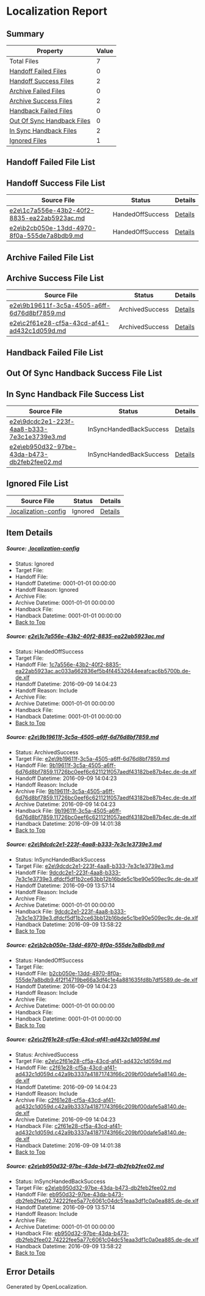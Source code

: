 # <a name='report-top'></a> Localization Report

## Summary
 Property | Value 
 -------- | ----- 
 Total Files | 7
[ Handoff Failed Files ](#handoff-failed-list)| 0
[ Handoff Success Files ](#handoff-success-list)| 2
[ Archive Failed Files ](#archive-failed-list)| 0
[ Archive Success Files ](#archive-success-list)| 2
[ Handback Failed Files ](#handback-failed-list)| 0
[ Out Of Sync Handback Files ](#outofsync-handback-success-list)| 0
[ In Sync Handback Files ](#insync-handback-success-list)| 2
[ Ignored Files ](#ignored-list)| 1

## <a name='handoff-failed-list'></a> Handoff Failed File List

## <a name='handoff-success-list'></a> Handoff Success File List
 Source File | Status | Details 
 ----------- | ------ | ------- 
 [e2e\1c7a556e-43b2-40f2-8835-ea22ab5923ac.md](https://github.com/OpenLocalizationTestOrg/ol-test0/blob/4b52dcc7501b83c9900835cb9eafe30c76c76b8f/e2e/1c7a556e-43b2-40f2-8835-ea22ab5923ac.md) | HandedOffSuccess | [Details](#d4ad362787974457c6851302c675302f8d1adc7c1)
 [e2e\b2cb050e-13dd-4970-8f0a-555de7a8bdb9.md](https://github.com/OpenLocalizationTestOrg/ol-test0/blob/4749342bed2aff25093bf302e7130bce7344d7fb/e2e/b2cb050e-13dd-4970-8f0a-555de7a8bdb9.md) | HandedOffSuccess | [Details](#d7b1dbfdf15368c216bd12be4f377abe1ac406794)

## <a name='archive-failed-list'></a> Archive Failed File List

## <a name='archive-success-list'></a> Archive Success File List
 Source File | Status | Details 
 ----------- | ------ | ------- 
 [e2e\9b19611f-3c5a-4505-a6ff-6d76d8bf7859.md](https://github.com/OpenLocalizationTestOrg/ol-test0/blob/8234ff304217dd599b1815dec68e932a14157c2b/e2e/9b19611f-3c5a-4505-a6ff-6d76d8bf7859.md) | ArchivedSuccess | [Details](#e1c8bbf756bebd5665d562b816898ccec654f3ae2)
 [e2e\c2f61e28-cf5a-43cd-af41-ad432c1d059d.md](https://github.com/OpenLocalizationTestOrg/ol-test0/blob/8234ff304217dd599b1815dec68e932a14157c2b/e2e/c2f61e28-cf5a-43cd-af41-ad432c1d059d.md) | ArchivedSuccess | [Details](#a212c5fc7a29e16333deb4ff6457a5ea6d2fec435)

## <a name='handback-failed-list'></a> Handback Failed File List

## <a name='outofsync-handback-success-list'></a> Out Of Sync Handback Success File List

## <a name='insync-handback-success-list'></a> In Sync Handback File Success List
 Source File | Status | Details 
 ----------- | ------ | ------- 
 [e2e\9dcdc2e1-223f-4aa8-b333-7e3c1e3739e3.md](https://github.com/OpenLocalizationTestOrg/ol-test0/blob/ff88057e40f7eb8a38d5f0f584260c69f98032ee/e2e/9dcdc2e1-223f-4aa8-b333-7e3c1e3739e3.md) | InSyncHandedBackSuccess | [Details](#0c725b4453a55ad05fb15d47019d2424d90cabcb3)
 [e2e\eb950d32-97be-43da-b473-db2feb2fee02.md](https://github.com/OpenLocalizationTestOrg/ol-test0/blob/ff88057e40f7eb8a38d5f0f584260c69f98032ee/e2e/eb950d32-97be-43da-b473-db2feb2fee02.md) | InSyncHandedBackSuccess | [Details](#5d9e7c79762d3f7939c59f20c305240ee8890e9c6)

## <a name='ignored-list'></a> Ignored File List
 Source File | Status | Details 
 ----------- | ------ | ------- 
 [.localization-config](https://github.com/OpenLocalizationTestOrg/ol-test0/blob/4b52dcc7501b83c9900835cb9eafe30c76c76b8f/.localization-config) | Ignored | [Details](#c268a05ecaa7ec85942ed632c29928ee5bd6da8d0)

## Item Details
##### <a name='c268a05ecaa7ec85942ed632c29928ee5bd6da8d0'></a> Source: [.localization-config](https://github.com/OpenLocalizationTestOrg/ol-test0/blob/4b52dcc7501b83c9900835cb9eafe30c76c76b8f/.localization-config)
* Status: Ignored
* Target File: 
* Handoff File: 
* Handoff Datetime: 0001-01-01 00:00:00
* Handoff Reason: Ignored
* Archive File: 
* Archive Datetime: 0001-01-01 00:00:00
* Handback File: 
* Handback Datetime: 0001-01-01 00:00:00
* [Back to Top](#report-top)

##### <a name='d4ad362787974457c6851302c675302f8d1adc7c1'></a> Source: [e2e\1c7a556e-43b2-40f2-8835-ea22ab5923ac.md](https://github.com/OpenLocalizationTestOrg/ol-test0/blob/4b52dcc7501b83c9900835cb9eafe30c76c76b8f/e2e/1c7a556e-43b2-40f2-8835-ea22ab5923ac.md)
* Status: HandedOffSuccess
* Target File: 
* Handoff File: [1c7a556e-43b2-40f2-8835-ea22ab5923ac.ac033a662836ef5b4f44532644eeafcac6b5700b.de-de.xlf](https://github.com/OpenLocalizationTestOrg/ol-test0-handoff/blob/3a82c227296a00521f6cc63e9a0a5b9eade26385/ol-handoff/OpenLocalizationTestOrg/ol-test0-dede/yuwzho/ht/1c7a556e-43b2-40f2-8835-ea22ab5923ac.ac033a662836ef5b4f44532644eeafcac6b5700b.de-de.xlf)
* Handoff Datetime: 2016-09-09 14:04:23
* Handoff Reason: Include
* Archive File: 
* Archive Datetime: 0001-01-01 00:00:00
* Handback File: 
* Handback Datetime: 0001-01-01 00:00:00
* [Back to Top](#report-top)

##### <a name='e1c8bbf756bebd5665d562b816898ccec654f3ae2'></a> Source: [e2e\9b19611f-3c5a-4505-a6ff-6d76d8bf7859.md](https://github.com/OpenLocalizationTestOrg/ol-test0/blob/8234ff304217dd599b1815dec68e932a14157c2b/e2e/9b19611f-3c5a-4505-a6ff-6d76d8bf7859.md)
* Status: ArchivedSuccess
* Target File: [e2e\9b19611f-3c5a-4505-a6ff-6d76d8bf7859.md](https://github.com/OpenLocalizationTestOrg/ol-test0-dede/blob/17cfd6c9a3ce84c631d24f464214413ce2fb613a/e2e/9b19611f-3c5a-4505-a6ff-6d76d8bf7859.md)
* Handoff File: [9b19611f-3c5a-4505-a6ff-6d76d8bf7859.11726bc0eef6c621121f057aedf43182be87b4ec.de-de.xlf](https://github.com/OpenLocalizationTestOrg/ol-test0-handoff/blob/3a82c227296a00521f6cc63e9a0a5b9eade26385/ol-handoff/OpenLocalizationTestOrg/ol-test0-dede/yuwzho/ht/9b19611f-3c5a-4505-a6ff-6d76d8bf7859.11726bc0eef6c621121f057aedf43182be87b4ec.de-de.xlf)
* Handoff Datetime: 2016-09-09 14:04:23
* Handoff Reason: Include
* Archive File: [9b19611f-3c5a-4505-a6ff-6d76d8bf7859.11726bc0eef6c621121f057aedf43182be87b4ec.de-de.xlf](https://github.com/OpenLocalizationTestOrg/ol-test0-handoff/blob/5d94e03b1f1d7397ba49709777d2e9dd5b5a113f/ol-archive/OpenLocalizationTestOrg/ol-test0-dede/yuwzho/ht/9b19611f-3c5a-4505-a6ff-6d76d8bf7859.11726bc0eef6c621121f057aedf43182be87b4ec.de-de.xlf)
* Archive Datetime: 2016-09-09 14:04:23
* Handback File: [9b19611f-3c5a-4505-a6ff-6d76d8bf7859.11726bc0eef6c621121f057aedf43182be87b4ec.de-de.xlf](https://github.com/OpenLocalizationTestOrg/ol-test0-handback/blob/ff4bb8fe206eb21ec9ee31769be602234627b20a/ol-handback/OpenLocalizationTestOrg/ol-test0-dede/yuwzho/high/9b19611f-3c5a-4505-a6ff-6d76d8bf7859.11726bc0eef6c621121f057aedf43182be87b4ec.de-de.xlf)
* Handback Datetime: 2016-09-09 14:01:38
* [Back to Top](#report-top)

##### <a name='0c725b4453a55ad05fb15d47019d2424d90cabcb3'></a> Source: [e2e\9dcdc2e1-223f-4aa8-b333-7e3c1e3739e3.md](https://github.com/OpenLocalizationTestOrg/ol-test0/blob/ff88057e40f7eb8a38d5f0f584260c69f98032ee/e2e/9dcdc2e1-223f-4aa8-b333-7e3c1e3739e3.md)
* Status: InSyncHandedBackSuccess
* Target File: [e2e\9dcdc2e1-223f-4aa8-b333-7e3c1e3739e3.md](https://github.com/OpenLocalizationTestOrg/ol-test0-dede/blob/43e748fca3a63e8eb9b96ee8d656e5e56f08f920/e2e/9dcdc2e1-223f-4aa8-b333-7e3c1e3739e3.md)
* Handoff File: [9dcdc2e1-223f-4aa8-b333-7e3c1e3739e3.dfdcf5df1b2ce63bb12b16bde5c1be90e509ec9c.de-de.xlf](https://github.com/OpenLocalizationTestOrg/ol-test0-handoff/blob/b12f80e7f9987966e429d7ed8091f8d5e889789b/ol-handoff/OpenLocalizationTestOrg/ol-test0-dede/yuwzho/ht/9dcdc2e1-223f-4aa8-b333-7e3c1e3739e3.dfdcf5df1b2ce63bb12b16bde5c1be90e509ec9c.de-de.xlf)
* Handoff Datetime: 2016-09-09 13:57:14
* Handoff Reason: Include
* Archive File: 
* Archive Datetime: 0001-01-01 00:00:00
* Handback File: [9dcdc2e1-223f-4aa8-b333-7e3c1e3739e3.dfdcf5df1b2ce63bb12b16bde5c1be90e509ec9c.de-de.xlf](https://github.com/OpenLocalizationTestOrg/ol-test0-handback/blob/00026f09d7a108a4b7170d2afd565b22549575dd/ol-handback/OpenLocalizationTestOrg/ol-test0-dede/yuwzho/ht/9dcdc2e1-223f-4aa8-b333-7e3c1e3739e3.dfdcf5df1b2ce63bb12b16bde5c1be90e509ec9c.de-de.xlf)
* Handback Datetime: 2016-09-09 13:58:22
* [Back to Top](#report-top)

##### <a name='d7b1dbfdf15368c216bd12be4f377abe1ac406794'></a> Source: [e2e\b2cb050e-13dd-4970-8f0a-555de7a8bdb9.md](https://github.com/OpenLocalizationTestOrg/ol-test0/blob/4749342bed2aff25093bf302e7130bce7344d7fb/e2e/b2cb050e-13dd-4970-8f0a-555de7a8bdb9.md)
* Status: HandedOffSuccess
* Target File: 
* Handoff File: [b2cb050e-13dd-4970-8f0a-555de7a8bdb9.4f2f14719be66a3df4c1e4a881635fd8b7df5589.de-de.xlf](https://github.com/OpenLocalizationTestOrg/ol-test0-handoff/blob/3a82c227296a00521f6cc63e9a0a5b9eade26385/ol-handoff/OpenLocalizationTestOrg/ol-test0-dede/yuwzho/ht/b2cb050e-13dd-4970-8f0a-555de7a8bdb9.4f2f14719be66a3df4c1e4a881635fd8b7df5589.de-de.xlf)
* Handoff Datetime: 2016-09-09 14:04:23
* Handoff Reason: Include
* Archive File: 
* Archive Datetime: 0001-01-01 00:00:00
* Handback File: 
* Handback Datetime: 0001-01-01 00:00:00
* [Back to Top](#report-top)

##### <a name='a212c5fc7a29e16333deb4ff6457a5ea6d2fec435'></a> Source: [e2e\c2f61e28-cf5a-43cd-af41-ad432c1d059d.md](https://github.com/OpenLocalizationTestOrg/ol-test0/blob/8234ff304217dd599b1815dec68e932a14157c2b/e2e/c2f61e28-cf5a-43cd-af41-ad432c1d059d.md)
* Status: ArchivedSuccess
* Target File: [e2e\c2f61e28-cf5a-43cd-af41-ad432c1d059d.md](https://github.com/OpenLocalizationTestOrg/ol-test0-dede/blob/17cfd6c9a3ce84c631d24f464214413ce2fb613a/e2e/c2f61e28-cf5a-43cd-af41-ad432c1d059d.md)
* Handoff File: [c2f61e28-cf5a-43cd-af41-ad432c1d059d.c42a9b3337a41871743f66c209bf00dafe5a8140.de-de.xlf](https://github.com/OpenLocalizationTestOrg/ol-test0-handoff/blob/3a82c227296a00521f6cc63e9a0a5b9eade26385/ol-handoff/OpenLocalizationTestOrg/ol-test0-dede/yuwzho/ht/c2f61e28-cf5a-43cd-af41-ad432c1d059d.c42a9b3337a41871743f66c209bf00dafe5a8140.de-de.xlf)
* Handoff Datetime: 2016-09-09 14:04:23
* Handoff Reason: Include
* Archive File: [c2f61e28-cf5a-43cd-af41-ad432c1d059d.c42a9b3337a41871743f66c209bf00dafe5a8140.de-de.xlf](https://github.com/OpenLocalizationTestOrg/ol-test0-handoff/blob/5d94e03b1f1d7397ba49709777d2e9dd5b5a113f/ol-archive/OpenLocalizationTestOrg/ol-test0-dede/yuwzho/ht/c2f61e28-cf5a-43cd-af41-ad432c1d059d.c42a9b3337a41871743f66c209bf00dafe5a8140.de-de.xlf)
* Archive Datetime: 2016-09-09 14:04:23
* Handback File: [c2f61e28-cf5a-43cd-af41-ad432c1d059d.c42a9b3337a41871743f66c209bf00dafe5a8140.de-de.xlf](https://github.com/OpenLocalizationTestOrg/ol-test0-handback/blob/ff4bb8fe206eb21ec9ee31769be602234627b20a/ol-handback/OpenLocalizationTestOrg/ol-test0-dede/yuwzho/high/c2f61e28-cf5a-43cd-af41-ad432c1d059d.c42a9b3337a41871743f66c209bf00dafe5a8140.de-de.xlf)
* Handback Datetime: 2016-09-09 14:01:38
* [Back to Top](#report-top)

##### <a name='5d9e7c79762d3f7939c59f20c305240ee8890e9c6'></a> Source: [e2e\eb950d32-97be-43da-b473-db2feb2fee02.md](https://github.com/OpenLocalizationTestOrg/ol-test0/blob/ff88057e40f7eb8a38d5f0f584260c69f98032ee/e2e/eb950d32-97be-43da-b473-db2feb2fee02.md)
* Status: InSyncHandedBackSuccess
* Target File: [e2e\eb950d32-97be-43da-b473-db2feb2fee02.md](https://github.com/OpenLocalizationTestOrg/ol-test0-dede/blob/43e748fca3a63e8eb9b96ee8d656e5e56f08f920/e2e/eb950d32-97be-43da-b473-db2feb2fee02.md)
* Handoff File: [eb950d32-97be-43da-b473-db2feb2fee02.74222fee5a77c6061c04dc51eaa3df1c0a0ea885.de-de.xlf](https://github.com/OpenLocalizationTestOrg/ol-test0-handoff/blob/b12f80e7f9987966e429d7ed8091f8d5e889789b/ol-handoff/OpenLocalizationTestOrg/ol-test0-dede/yuwzho/ht/eb950d32-97be-43da-b473-db2feb2fee02.74222fee5a77c6061c04dc51eaa3df1c0a0ea885.de-de.xlf)
* Handoff Datetime: 2016-09-09 13:57:14
* Handoff Reason: Include
* Archive File: 
* Archive Datetime: 0001-01-01 00:00:00
* Handback File: [eb950d32-97be-43da-b473-db2feb2fee02.74222fee5a77c6061c04dc51eaa3df1c0a0ea885.de-de.xlf](https://github.com/OpenLocalizationTestOrg/ol-test0-handback/blob/00026f09d7a108a4b7170d2afd565b22549575dd/ol-handback/OpenLocalizationTestOrg/ol-test0-dede/yuwzho/ht/eb950d32-97be-43da-b473-db2feb2fee02.74222fee5a77c6061c04dc51eaa3df1c0a0ea885.de-de.xlf)
* Handback Datetime: 2016-09-09 13:58:22
* [Back to Top](#report-top)


## Error Details

Generated by OpenLocalization.
